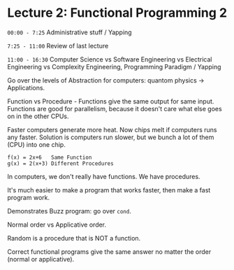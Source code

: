 # Lecture 2: Functional Programming 2

`00:00 - 7:25` Administrative stuff / Yapping

`7:25 - 11:00` Review of last lecture 

`11:00 - 16:30` Computer Science vs Software Engineering vs Electrical Engineering vs Complexity Engineering, Programming Paradigm / Yapping

Go over the levels of Abstraction for computers: quantom physics -> Applications.

Function vs Procedure - Functions give the same output for same input. Functions are good for parallelism, because it doesn't care what else goes on in the other CPUs.

Faster computers generate more heat. Now chips melt if computers runs any faster. Solution is computers run slower, but we bunch a lot of them (CPU) into one chip.

```
f(x) = 2x+6   Same Function
g(x) = 2(x+3) Different Procedures
```

In computers, we don't really have functions. We have procedures.

It's much easier to make a program that works faster, then make a fast program work.

Demonstrates Buzz program: go over `cond`. 

Normal order vs Applicative order.

Random is a procedure that is NOT a function.

Correct functional programs give the same answer no matter the order (normal or applicative).